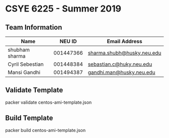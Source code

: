 # CSYE 6225 - Summer 2019

## Team Information

| Name | NEU ID | Email Address |
| --- | --- | --- |
| shubham sharma| 001447366 | sharma.shubh@husky.neu.edu|
| Cyril Sebestian | 001448384 | sebastian.c@huky.neu.edu |
| Mansi Gandhi | 001494387 | gandhi.man@husky.neu.edu |



## Validate Template
packer validate  centos-ami-template.json



## Build Template 
packer build centos-ami-template.json
